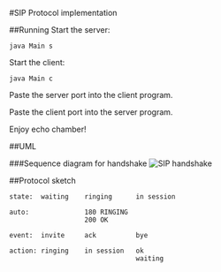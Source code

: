 #SIP Protocol implementation

##Running
Start the server:

	java Main s

Start the client:

	java Main c

Paste the server port into the client program.

Paste the client port into the server program.

Enjoy echo chamber!

##UML

###Sequence diagram for handshake
![SIP handshake](https://raw.github.com/pinne/sip_protocol/master/doc/SIP-sequence_diagram.png "UML sequence diagram for SIP handshake")

##Protocol sketch

    state:  waiting    ringing      in session

    auto:              180 RINGING
                       200 OK
    
    event:  invite     ack          bye
    
    action: ringing    in session   ok
                                    waiting
